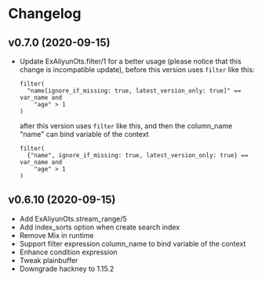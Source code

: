 # Changelog

## v0.7.0 (2020-09-15)
* Update ExAliyunOts.filter/1 for a better usage (please notice that this change is incompatible update),
  before this version uses `filter` like this:

  ```
  filter(
    "name[ignore_if_missing: true, latest_version_only: true]" == var_name and 
      "age" > 1
  )
  ```

  after this version uses `filter` like this, and then the column_name "name" can bind variable of the context

  ```
  filter(
    {"name", ignore_if_missing: true, latest_version_only: true} == var_name and
      "age" > 1
  )
  ```

## v0.6.10 (2020-09-15)
* Add ExAliyunOts.stream_range/5
* Add index_sorts option when create search index
* Remove Mix in runtime
* Support filter expression column_name to bind variable of the context
* Enhance condition expression
* Tweak plainbuffer
* Downgrade hackney to 1.15.2
